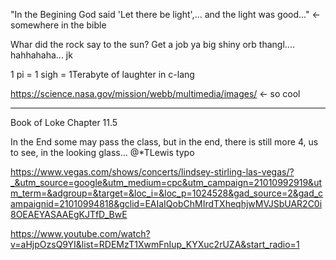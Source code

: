 "In the Begining God said 'Let there be light',... and the light was good..." <-somewhere in the bible

Whar did the rock say to the sun? Get a job ya big shiny orb thangl.... hahhahaha... jk

1 pi = 1 sigh = 1Terabyte of laughter in c-lang

https://science.nasa.gov/mission/webb/multimedia/images/ <- so cool

---------------------------------------------

Book of Loke Chapter 11.5

In the End some may pass the class, but in the end, there is still more 4, us to see, in the looking glass... @*TLewis typo 

https://www.vegas.com/shows/concerts/lindsey-stirling-las-vegas/?_&utm_source=google&utm_medium=cpc&utm_campaign=21010992919&utm_term=&adgroup=&target=&loc_i=&loc_p=1024528&gad_source=2&gad_campaignid=21010994818&gclid=EAIaIQobChMIrdTXheqhjwMVJSbUAR2C0i8OEAEYASAAEgKJTfD_BwE

https://www.youtube.com/watch?v=aHjpOzsQ9YI&list=RDEMzT1XwmFnIup_KYXuc2rUZA&start_radio=1
